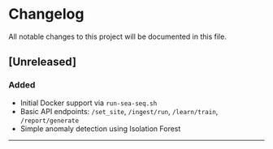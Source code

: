 # Changelog

All notable changes to this project will be documented in this file.

## [Unreleased]

### Added
- Initial Docker support via `run-sea-seq.sh`
- Basic API endpoints: `/set_site`, `/ingest/run`, `/learn/train`, `/report/generate`
- Simple anomaly detection using Isolation Forest

---
